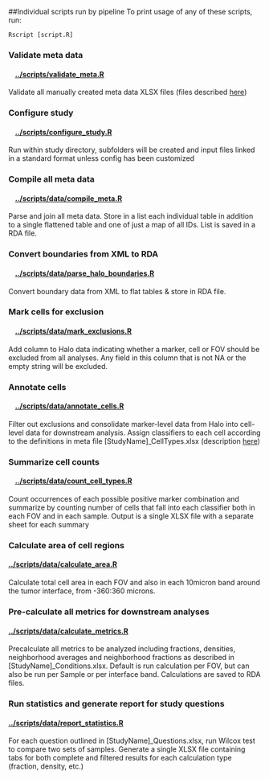 ##Individual scripts run by pipeline
To print usage of any of these scripts, run:

```
Rscript [script.R]
```

### Validate meta data
#### &nbsp; &nbsp; [../scripts/validate_meta.R](../scripts/validate_meta.R)
Validate all manually created meta data XLSX files (files described [here](study_meta_data.md))

### Configure study
#### &nbsp; &nbsp;  [../scripts/configure_study.R](../scripts/configure_study.R)
Run within study directory, subfolders will be created and input files linked in a standard format unless config has been customized

### Compile all meta data
####  &nbsp; &nbsp; [../scripts/data/compile_meta.R](../scripts/data/compile_meta.R)
Parse and join all meta data. Store in a list each individual table in addition to a single flattened table and one of just a map of all IDs. List is saved in a RDA file.

### Convert boundaries from XML to RDA
####  &nbsp; &nbsp; [../scripts/data/parse_halo_boundaries.R](../scripts/data/parse_halo_boundaries.R)
Convert boundary data from XML to flat tables & store in RDA file.

### Mark cells for exclusion
####  &nbsp; &nbsp; [../scripts/data/mark_exclusions.R](../scripts/data/mark_exclusions.R)
Add column to Halo data indicating whether a marker, cell or FOV should be excluded from all analyses. Any field in this column that is not NA or the empty string will be excluded.

### Annotate cells
####  &nbsp; &nbsp; [../scripts/data/annotate_cells.R](../scripts/data/annotate_cells.R)
Filter out exclusions and consolidate marker-level data from Halo into cell-level data for downstream analysis. Assign classifiers to each cell according to the definitions in meta file [StudyName]_CellTypes.xlsx (description [here](study_meta_data.md))

### Summarize cell counts
####   &nbsp; &nbsp; [../scripts/data/count_cell_types.R](../scripts/data/count_cell_types.R)
Count occurrences of each possible positive marker combination and summarize by counting number of cells that fall into each classifier both in each FOV and in each sample. Output is a single XLSX file with a separate sheet for each summary

### Calculate area of cell regions
#### [../scripts/data/calculate_area.R](../scripts/calculate_area.R)
Calculate total cell area in each FOV and also in each 10micron band around the tumor interface, from -360:360 microns.

### Pre-calculate all metrics for downstream analyses
#### [../scripts/data/calculate_metrics.R](../scripts/calculate_metrics.R)
Precalculate all metrics to be analyzed including fractions, densities, neighborhood averages and neighborhood fractions as described in [StudyName]_Conditions.xlsx. Default is run calculation per FOV, but can also be run per Sample or per interface band. Calculations are saved to RDA files.

### Run statistics and generate report for study questions
#### [../scripts/data/report_statistics.R](../scripts/data/report_statistics.R)
For each question outlined in [StudyName]_Questions.xlsx, run Wilcox test to compare two sets of samples. Generate a single XLSX file containing tabs for both complete and filtered results for each calculation type (fraction, density, etc.)
<br>
